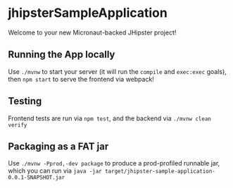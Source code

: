 # jhipsterSampleApplication

Welcome to your new Micronaut-backed JHipster project!

## Running the App locally

Use `./mvnw` to start your server (it will run the `compile` and `exec:exec` goals), then `npm start` to serve the frontend via webpack!

## Testing

Frontend tests are run via `npm test`, and the backend via `./mvnw clean verify`

## Packaging as a FAT jar

Use `./mvnw -Pprod,-dev package` to produce a prod-profiled runnable jar, which you can run via `java -jar target/jhipster-sample-application-0.0.1-SNAPSHOT.jar`
